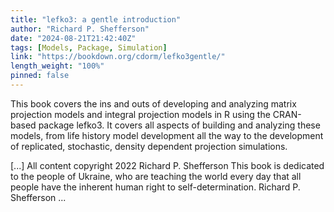 ```yaml
---
title: "lefko3: a gentle introduction"
author: "Richard P. Shefferson"
date: "2024-08-21T21:42:40Z"
tags: [Models, Package, Simulation]
link: "https://bookdown.org/cdorm/lefko3gentle/"
length_weight: "100%"
pinned: false
---
```


<p>This book covers the ins and outs of developing and analyzing matrix
projection models and integral projection models in R using the CRAN-based
package lefko3. It covers all aspects of building and analyzing these models,
from life history model development all the way to the development of
replicated, stochastic, density dependent projection simulations.</p> [...] All content copyright 2022 Richard P. Shefferson This book is dedicated to the people of Ukraine, who are teaching the world every day that all people have the inherent human right to self-determination. Richard P. Shefferson ...
